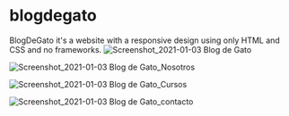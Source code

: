 # blogdegato
BlogDeGato it's a website with a responsive design using only HTML and CSS and no frameworks.
![Screenshot_2021-01-03 Blog de Gato](https://user-images.githubusercontent.com/46696166/103502309-b0073f00-4e05-11eb-81fd-73c7dd2721e5.jpg)

![Screenshot_2021-01-03 Blog de Gato_Nosotros](https://user-images.githubusercontent.com/46696166/103502364-d75e0c00-4e05-11eb-922e-32cc6b97ddca.jpg)

![Screenshot_2021-01-03 Blog de Gato_Cursos](https://user-images.githubusercontent.com/46696166/103502376-e3e26480-4e05-11eb-96a0-55b2a4bfdaba.jpg)

![Screenshot_2021-01-03 Blog de Gato_contacto](https://user-images.githubusercontent.com/46696166/103502400-f492da80-4e05-11eb-8ada-45fe813a4f6d.jpg)
